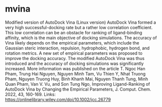 # mvina
Modified version of AutoDock Vina (Linux version)
AutoDock Vina formed a very high successful-docking rate but a rather low correlation coefficient. This low correlation can be an obstacle for ranking of ligand-binding affinity, which is the main objective of docking simulations. The accuracy of Vina likely depends on the empirical parameters, which include the Gaussian steric interaction, repulsion, hydrophobic, hydrogen bond, and rotation metrics. A new set of empirical parameters was proposed to improve the docking accuracy. The modified AutoDock Vina was thus introduced and the accuracy of docking simulations was significantly increased.
More information was published on the article
T. Ngoc Han Pham, Trung Hai Nguyen, Nguyen Minh Tam, Vu Thien Y, Nhat Truong Pham, Nguyen Truong Huy, Binh Khanh Mai, Nguyen Thanh Tung, Minh Quan Pham, Van V. Vu, and Son Tung Ngo, Improving Ligand-Ranking of AutoDock Vina by Changing the Empirical Parameters, J. Comput. Chem. 2022, 43, 160-169.
Links: https://onlinelibrary.wiley.com/doi/10.1002/jcc.26779
